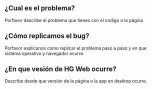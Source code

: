 ## ¿Cual es el problema?
Porfavor describe el problema que tienes con el codigo o la página
## ¿Cómo replicamos el bug?
Porfavor explicanos como replicar el problema paso a paso y en que sistema operativo y navegador ocurre.
## ¿En que vesión de HG Web ocurre?
Describe desde que versión de la página o la app en desktop ocurre.
